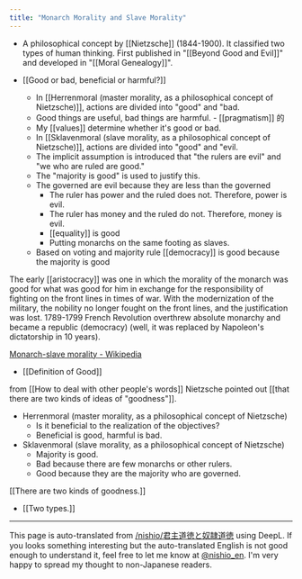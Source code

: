```yaml
---
title: "Monarch Morality and Slave Morality"
---
```


- A philosophical concept by [[Nietzsche]] (1844-1900). It classified two types of human thinking.
First published in "[[Beyond Good and Evil]]" and developed in "[[Moral Genealogy]]".

- [[Good or bad, beneficial or harmful?]]
    - In [[Herrenmoral (master morality, as a philosophical concept of Nietzsche)]], actions are divided into "good" and "bad.
    - Good things are useful, bad things are harmful.
            - [[pragmatism]] 的
    - My [[values]] determine whether it's good or bad.
    - In [[Sklavenmoral (slave morality, as a philosophical concept of Nietzsche)]], actions are divided into "good" and "evil.
    - The implicit assumption is introduced that "the rulers are evil" and "we who are ruled are good."
    - The "majority is good" is used to justify this.
    - The governed are evil because they are less than the governed
        - The ruler has power and the ruled does not. Therefore, power is evil.
        - The ruler has money and the ruled do not. Therefore, money is evil.
        - [[equality]] is good
        - Putting monarchs on the same footing as slaves.
    - Based on voting and majority rule [[democracy]] is good because the majority is good

The early [[aristocracy]] was one in which the morality of the monarch was good for what was good for him in exchange for the responsibility of fighting on the front lines in times of war. With the modernization of the military, the nobility no longer fought on the front lines, and the justification was lost. 1789-1799 French Revolution overthrew absolute monarchy and became a republic (democracy) (well, it was replaced by Napoleon's dictatorship in 10 years).

[Monarch-slave morality - Wikipedia](https://ja.wikipedia.org/wiki/%E5%90%9B%E4%B8%BB-%E5%A5%B4%E9%9A%B7%E9%81%93%E5%BE%B3)
- [[Definition of Good]]


from  [[How to deal with other people's words]]
Nietzsche pointed out [[that there are two kinds of ideas of "goodness"]].
- Herrenmoral (master morality, as a philosophical concept of Nietzsche)
    - Is it beneficial to the realization of the objectives?
    - Beneficial is good, harmful is bad.
- Sklavenmoral (slave morality, as a philosophical concept of Nietzsche)
    - Majority is good.
    - Bad because there are few monarchs or other rulers.
    - Good because they are the majority who are governed.

[[There are two kinds of goodness.]]
- [[Two types.]]

---
This page is auto-translated from [/nishio/君主道徳と奴隷道徳](https://scrapbox.io/nishio/君主道徳と奴隷道徳) using DeepL. If you looks something interesting but the auto-translated English is not good enough to understand it, feel free to let me know at [@nishio_en](https://twitter.com/nishio_en). I'm very happy to spread my thought to non-Japanese readers.